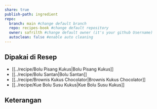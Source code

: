 ```yaml
---
share: true
publish-path: ingredient
repo:
  branch: main #change default branch 
  repo: recipes-book #change default repository
  owner: safrilth #change default owner (it's your github Username)
  autoclean: false #enable auto cleaning
---
```


## Dipakai di Resep
- [[../recipe/Bolu Pisang Kukus|Bolu Pisang Kukus]]
- [[../recipe/Bolu Santan|Bolu Santan]]
- [[../recipe/Brownis Kukus Chocolator|Brownis Kukus Chocolator]]
- [[../recipe/Kue Bolu Susu Kukus|Kue Bolu Susu Kukus]]


## Keterangan